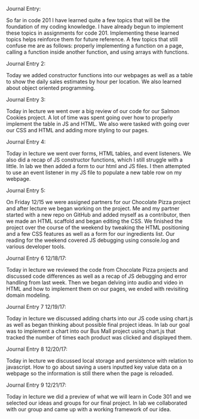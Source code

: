 Journal Entry:

So far in code 201 I have learned quite a few topics that will be the foundation of my coding knowledge. I have already begun to implement these topics in assignments for code 201. Implementing these learned topics helps reinforce them for future reference. A few topics that still confuse me are as follows: properly implementing a function on a page, calling a function inside another function, and using arrays with functions.


Journal Entry 2:

Today we added constructor functions into our webpages as well as a table to show the daily sales estimates by hour per location. We also learned about object oriented programming.

Journal Entry 3:

Today in lecture we went over a big review of our code for our Salmon Cookies project. A lot of time was spent going over how to properly implement the table in JS and HTML. We also were tasked with going over our CSS and HTML and adding more styling to our pages.

Journal Entry 4:

Today in lecture we went over forms, HTML tables, and event listeners. We also did a recap of JS constructor functions, which I still struggle with a little. In lab we then added a form to our html and JS files. I then attempted to use an event listener in my JS file to populate a new table row on my webpage.

Journal Entry 5:

On Friday 12/15 we were assigned partners for our Chocolate Pizza project and after lecture we began working on the project. Me and my partner started with a new repo on GitHub and added myself as a contributor, then we made an HTML scaffold and began editing the CSS. We finished the project over the course of the weekend by tweaking the HTML positioning and a few CSS features as well as a form for our ingredients list. Our reading for the weekend covered JS debugging using console.log and various developer tools.

Journal Entry 6 12/18/17:

Today in lecture we reviewed the code from Chocolate Pizza projects and discussed code differences as well as a recap of JS debugging and error handling from last week. Then we began delving into audio and video in HTML and how to implement them on our pages, we ended with revisiting domain modeling.

Journal Entry 7 12/19/17:

Today in lecture we discussed adding charts into our JS code using chart.js as well as began thinking about possible final project ideas. In lab our goal was to implement a chart into our Bus Mall project using chart.js that tracked the number of times each product was clicked and displayed them.

Journal Entry 8 12/20/17:

Today in lecture we discussed local storage and persistence with relation to javascript. How to go about saving a users inputted key value data on a webpage so the information is still there when the page is reloaded.

Journal Entry 9 12/21/17:

Today in lecture we did a preview of what we will learn in Code 301 and we selected our ideas and groups for our final project. In lab we collaborated with our group and came up with a working framework of our idea.
